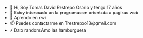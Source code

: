 - 👋 Hi, Soy Tomas David Restrepo Osorio y tengo 17 años 
- 👀 Estoy interesado en la programacion orientada a paginas web 
- 🌱 Aprendo en riwi 
- 📫 Puedes contactarme en Trestrepoo13@gmail.com
- ⚡ Dato random:Amo las hamburguesa 

<!---
MaxterDuck/MaxterDuck is a ✨ special ✨ repository because its `README.md` (this file) appears on your GitHub profile.
You can click the Preview link to take a look at your changes.
--->
